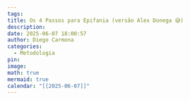 ```yaml
---
tags: 
title: Os 4 Passos para Epifania (versão Alex Donega 😅)
description: 
date: 2025-06-07 18:00:57
author: Diego Carmona
categories:
  - Metodologia
pin: 
image: 
math: true
mermaid: true
calendar: "[[2025-06-07]]"
---
```

